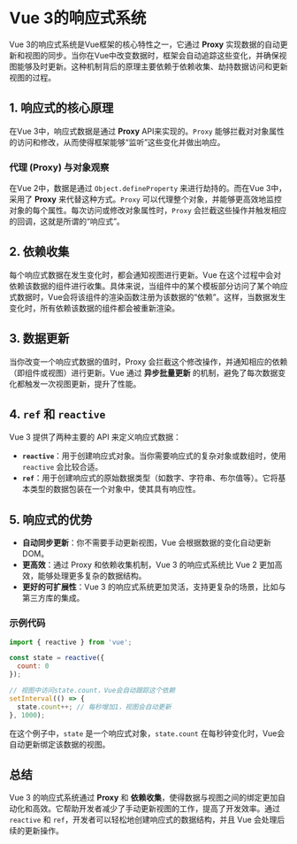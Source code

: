 # Vue 3的响应式系统

Vue 3的响应式系统是Vue框架的核心特性之一，它通过 **Proxy** 实现数据的自动更新和视图的同步。当你在Vue中改变数据时，框架会自动追踪这些变化，并确保视图能够及时更新。这种机制背后的原理主要依赖于依赖收集、劫持数据访问和更新视图的过程。

## 1. 响应式的核心原理
在Vue 3中，响应式数据是通过 **Proxy** API来实现的。`Proxy` 能够拦截对对象属性的访问和修改，从而使得框架能够“监听”这些变化并做出响应。

### 代理 (Proxy) 与对象观察
在Vue 2中，数据是通过 `Object.defineProperty` 来进行劫持的。而在Vue 3中，采用了 **Proxy** 来代替这种方式。`Proxy` 可以代理整个对象，并能够更高效地监控对象的每个属性。每次访问或修改对象属性时，`Proxy` 会拦截这些操作并触发相应的回调，这就是所谓的“响应式”。

## 2. 依赖收集
每个响应式数据在发生变化时，都会通知视图进行更新。Vue 在这个过程中会对依赖该数据的组件进行收集。具体来说，当组件中的某个模板部分访问了某个响应式数据时，Vue会将该组件的渲染函数注册为该数据的“依赖”。这样，当数据发生变化时，所有依赖该数据的组件都会被重新渲染。

## 3. 数据更新
当你改变一个响应式数据的值时，Proxy 会拦截这个修改操作，并通知相应的依赖（即组件或视图）进行更新。Vue 通过 **异步批量更新** 的机制，避免了每次数据变化都触发一次视图更新，提升了性能。

## 4. `ref` 和 `reactive`
Vue 3 提供了两种主要的 API 来定义响应式数据：

- **`reactive`**：用于创建响应式对象。当你需要响应式的复杂对象或数组时，使用 `reactive` 会比较合适。
- **`ref`**：用于创建响应式的原始数据类型（如数字、字符串、布尔值等）。它将基本类型的数据包装在一个对象中，使其具有响应性。

## 5. 响应式的优势
- **自动同步更新**：你不需要手动更新视图，Vue 会根据数据的变化自动更新 DOM。
- **更高效**：通过 Proxy 和依赖收集机制，Vue 3 的响应式系统比 Vue 2 更加高效，能够处理更多复杂的数据结构。
- **更好的可扩展性**：Vue 3 的响应式系统更加灵活，支持更复杂的场景，比如与第三方库的集成。

### 示例代码

```javascript
import { reactive } from 'vue';

const state = reactive({
  count: 0
});

// 视图中访问state.count，Vue会自动跟踪这个依赖
setInterval(() => {
  state.count++; // 每秒增加1，视图会自动更新
}, 1000);
```

在这个例子中，`state` 是一个响应式对象，`state.count` 在每秒钟变化时，Vue会自动更新绑定该数据的视图。

## 总结
Vue 3 的响应式系统通过 **Proxy** 和 **依赖收集**，使得数据与视图之间的绑定更加自动化和高效。它帮助开发者减少了手动更新视图的工作，提高了开发效率。通过 `reactive` 和 `ref`，开发者可以轻松地创建响应式的数据结构，并且 Vue 会处理后续的更新操作。